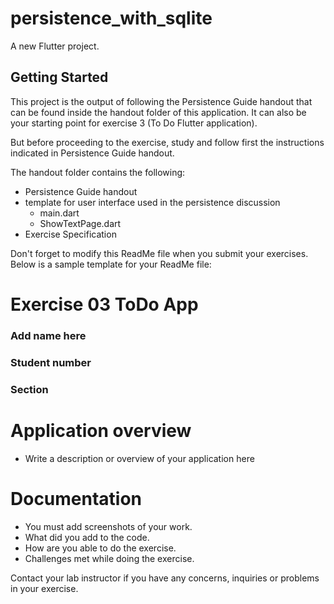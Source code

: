 # persistence_with_sqlite

A new Flutter project.

## Getting Started

This project is the output of following the Persistence Guide handout that can be found inside the handout folder of this application. 
It can also be your starting point for exercise 3 (To Do Flutter application). 

But before proceeding to the exercise, study and follow first the instructions indicated in 
Persistence Guide handout.

The handout folder contains the following:  
  - Persistence Guide handout  
  - template for user interface used in the persistence discussion  
    + main.dart  
    + ShowTextPage.dart  
  - Exercise Specification  

Don't forget to modify this ReadMe file when you submit your exercises. Below is a sample template for your ReadMe file:    

# Exercise 03 ToDo App
### Add name here
### Student number
### Section

# Application overview
- Write a description or overview of your application here


# Documentation
- You must add screenshots of your work.
- What did you add to the code.
- How are you able to do the exercise.
- Challenges met while doing the exercise.


Contact your lab instructor if you have any concerns, inquiries or problems in your exercise.

